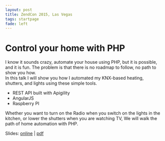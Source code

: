 ```yaml
---
layout: post
title: ZendCon 2015, Las Vegas
tags: startpage
fade: left
---
```

# Control your home with PHP
I know it sounds crazy, automate your house using PHP, but it is possible, and it is fun. The problem is that there is no roadmap to follow, no path to show you how.    
In this talk I will show you how I automated my KNX-based heating, shutters, and lights using these simple tools.  
* REST API built with Apigility  
* AngularJS  
* Raspberry PI

Whether you want to turn on the Radio when you switch on the lights in the kitchen, or lower the shutters when you are watching TV, We will walk the path of home automation with PHP.

Slides: [online](https://5square.github.io/talks/2015/2015-10-01-ZendCon-Control-your-home-with-PHP/HomeAutomation.html) | [pdf](https://5square.github.io/talks/2015/2015-10-01-ZendCon-Control-your-home-with-PHP/HomeAutomation.pdf)
